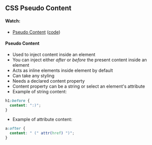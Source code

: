 ## CSS Pseudo Content

#### Watch:
  * [Pseudo Content][07-css-pseudo] ([code][07-css-pseudo-html])

[07-css-pseudo]: https://vimeo.com/151190178

[07-css-pseudo-html]: https://assets.aaonline.io/fullstack/html-css/demos/css_demos/lectures/07-css-pseudo.zip

#### Pseudo Content
- Used to inject content inside an element
- You can inject either *after* or *before* the present content inside an
  element
- Acts as inline elements inside element by default
- Can take any styling
- Needs a declared content property
- Content property can be a string or select an element's attribute
- Example of string content:
```css
h1:before {
  content: ":)";
}
```
- Example of attribute content:
```css
a:after {
  content: " (" attr(href) ")";
}
```